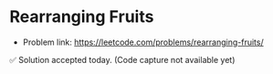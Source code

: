 # Rearranging Fruits
- Problem link: https://leetcode.com/problems/rearranging-fruits/

✅ Solution accepted today. (Code capture not available yet)
